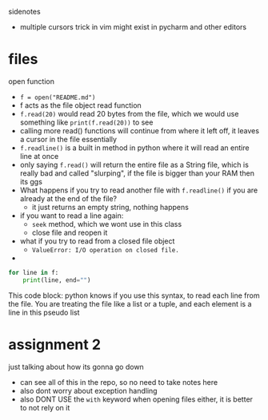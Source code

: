 sidenotes
- multiple cursors trick in vim might exist in pycharm and other editors
# files
open function
- `f = open("README.md")`
- f acts as the file object
read function
- `f.read(20)` would read 20 bytes from the file, which we would use something like `print(f.read(20))` to see 
- calling more read() functions will continue from where it left off, it leaves a cursor in the file essentially
- `f.readline()` is a built in method in python where it will read an entire line at once
- only saying `f.read()` will return the entire file as a String file, which is really bad and called "slurping", if the file is bigger than your RAM then its ggs
- What happens if you try to read another file with `f.readline()` if you are already at the end of the file?
	- it just returns an empty string, nothing happens
- if you want to read a line again:
	- `seek` method, which we wont use in this class
	- close file and reopen it
- what if you try to read from a closed file object
	- `ValueError: I/O operation on closed file.`
-  

```python
for line in f:
	print(line, end="")
```
This code block: python knows if you use this syntax, to read each line from the file. You are treating the file like a list or a tuple, and each element is a line in this pseudo list

# assignment 2
just talking about how its gonna go down
- can see all of this in the repo, so no need to take notes here
- also dont worry about exception handling
- also DONT USE the `with` keyword when opening files either, it is better to not rely on it 